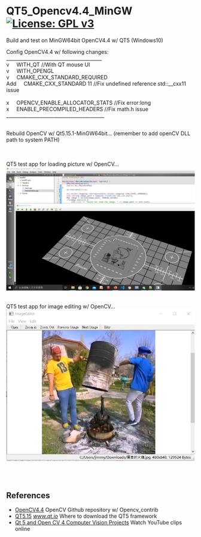 # QT5_Opencv4.4_MinGW[![License: GPL v3](https://img.shields.io/badge/License-GPLv3-blue.svg)](https://www.gnu.org/licenses/gpl-3.0)<br>
Build and test on MinGW64bit OpenCV4.4 w/ QT5 (Windows10)

Config OpenCV4.4 w/ following changes: <br>
________________________________________<br>
v &nbsp;&nbsp;&nbsp;  WITH_QT                           //With QT mouse UI <br>
v &nbsp;&nbsp;&nbsp;  WITH_OPENGL <br>
v &nbsp;&nbsp;&nbsp;  CMAKE_CXX_STANDARD_REQUIRED  <br>
Add &nbsp;&nbsp;&nbsp; CMAKE_CXX_STANDARD 11             //Fix undefined reference std::__cxx11 issue <br>
<br>
x &nbsp;&nbsp;&nbsp;  OPENCV_ENABLE_ALLOCATOR_STATS     //Fix error:long <br>
x &nbsp;&nbsp;&nbsp;  ENABLE_PRECOMPILED_HEADERS        //Fix math.h issue <br>
_________________________________________<br>
<br>
 

Rebuild OpenCV w/ Qt5.15.1-MinGW64bit... (remember to add openCV DLL path to system PATH)<br>


<br>
<br>
QT5 test app for loading picture w/ OpenCV... <br>
<img src="pic/OpenCV4TestPic.jpg" width=720/>
<br><br>

QT5 test app for image editing w/ OpenCV... <br>
<img src="pic/TheAwesomeChicken.jpg" width=720/>
<br>

<br><br>


## References
  - [OpenCV4.4](https://github.com/opencv) OpenCV Github repository w/ Opencv_contrib
  - [QT5.15](https://www.qt.io/download) _www.qt.io_ Where to download the QT5 framework
  - [Qt 5 and Open CV 4 Computer Vision Projects](https://www.youtube.com/playlist?list=PLeLcvrwLe187K3Ceoe3X3VMAa31591aO8) Watch YouTube clips online


